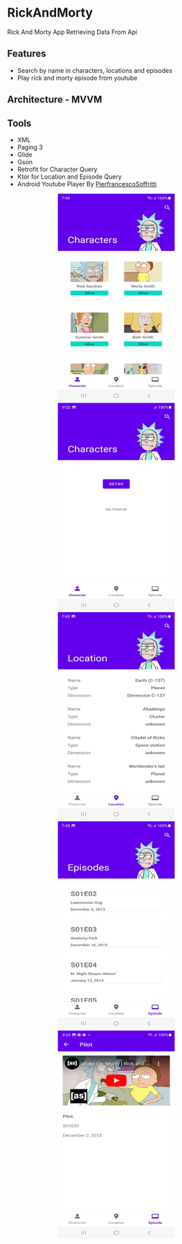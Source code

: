 # RickAndMorty
Rick And Morty App Retrieving Data From Api

## Features
* Search by name in characters, locations and episodes
* Play rick and morty episode from youtube

## Architecture - MVVM
## Tools
* XML
* Paging 3
* Glide
* Gson
* Retrofit for Character Query
* Ktor for Location and Episode Query
* Android Youtube Player By [PierfrancescoSoffritti](https://github.com/PierfrancescoSoffritti/android-youtube-player)

<p align="center"
float="center">
<img src="https://github.com/Cj-Rodriguez101/RickAndMorty/blob/master/rick/characters_fill.jpg" width="270" height="480"/>
<img src="https://github.com/Cj-Rodriguez101/RickAndMorty/blob/master/rick/characters_retry.jpg" width="270" height="480"/>
<img src="https://github.com/Cj-Rodriguez101/RickAndMorty/blob/master/rick/location_list.jpg" width="270" height="480"/>
<img src="https://github.com/Cj-Rodriguez101/RickAndMorty/blob/master/rick/epsiode_list.jpg" width="270" height="480"/>
<img src="https://github.com/Cj-Rodriguez101/RickAndMorty/blob/master/rick/epsiode_inside.jpg" width="270" height="480"/>
</p>
